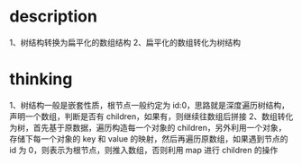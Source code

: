 # description

1、树结构转换为扁平化的数组结构
2、扁平化的数组转化为树结构

# thinking

1、树结构一般是嵌套性质，根节点一般约定为 id:0，思路就是深度遍历树结构，声明一个数组，判断是否有 children，如果有，则继续往数组后拼接
2、数组转化为树，首先基于原数据，遍历构造每一个对象的 children，另外利用一个对象，存储下每一个对象的 key 和 value 的映射，然后再遍历原数组，如果遇到节点的 id 为 0，则表示为根节点，则推入数组，否则利用 map 进行 children 的操作
